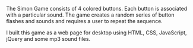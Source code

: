The Simon Game consists of 4 colored buttons. Each button is associated with a particular sound. The game creates a random series of button flashes and sounds and requires a user to repeat the sequence. 

I built this game as a web page for desktop using HTML, CSS, JavaScript, jQuery and some mp3 sound files.

